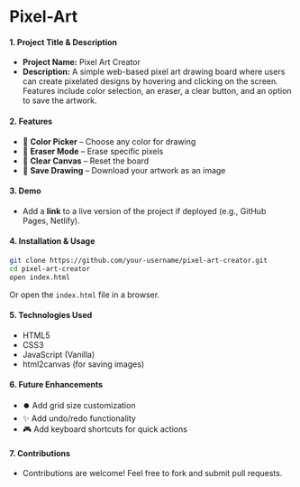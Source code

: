# Pixel-Art

#### **1. Project Title & Description**
- **Project Name:** Pixel Art Creator  
- **Description:** A simple web-based pixel art drawing board where users can create pixelated designs by hovering and clicking on the screen. Features include color selection, an eraser, a clear button, and an option to save the artwork.

#### **2. Features**
- 🎨 **Color Picker** – Choose any color for drawing  
- 🧽 **Eraser Mode** – Erase specific pixels  
- 🧼 **Clear Canvas** – Reset the board  
- 💾 **Save Drawing** – Download your artwork as an image  

#### **3. Demo**
- Add a **link** to a live version of the project if deployed (e.g., GitHub Pages, Netlify).

#### **4. Installation & Usage**
```sh
git clone https://github.com/your-username/pixel-art-creator.git
cd pixel-art-creator
open index.html
```
Or open the `index.html` file in a browser.

#### **5. Technologies Used**
- HTML5
- CSS3
- JavaScript (Vanilla)
- html2canvas (for saving images)

#### **6. Future Enhancements**
- ⏺️ Add grid size customization  
- ✨ Add undo/redo functionality  
- 🎮 Add keyboard shortcuts for quick actions  

#### **7. Contributions**
- Contributions are welcome! Feel free to fork and submit pull requests.
